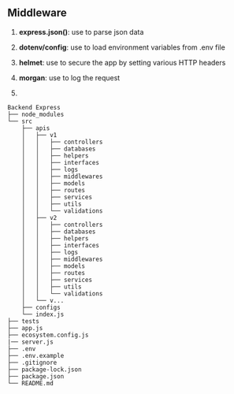 ## Middleware

1. **express.json()**: use to parse json data

2. **dotenv/config**: use to load environment variables from .env file

3. **helmet**: use to secure the app by setting various HTTP headers

4. **morgan**: use to log the request

5. 

```text
Backend Express
├── node_modules
└── src
    ├── apis
    │   ├── v1      
    │   │   ├── controllers
    │   │   ├── databases
    │   │   ├── helpers
    │   │   ├── interfaces
    │   │   ├── logs
    │   │   ├── middlewares
    │   │   ├── models
    │   │   ├── routes
    │   │   ├── services
    │   │   ├── utils
    │   │   └── validations
    │   ├── v2  
    │   │   ├── controllers
    │   │   ├── databases
    │   │   ├── helpers
    │   │   ├── interfaces
    │   │   ├── logs
    │   │   ├── middlewares
    │   │   ├── models
    │   │   ├── routes
    │   │   ├── services
    │   │   ├── utils
    │   │   └── validations
    │   └── v...    
    ├── configs
    └── index.js
├── tests
├── app.js
├── ecosystem.config.js
|── server.js
├── .env
├── .env.example
├── .gitignore
├── package-lock.json
├── package.json
└── README.md
